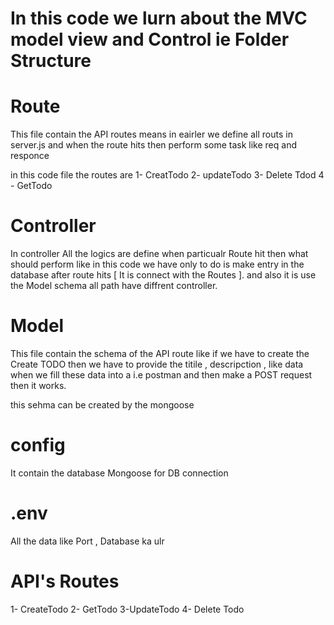 # In this code we lurn about the MVC model view and Control ie Folder Structure 

# Route 

This file contain the API routes means in eairler we define all routs in server.js and when the route hits then perform some task like req and responce 

in this code file the routes are 
1- CreatTodo
2- updateTodo
3- Delete Tdod
4 - GetTodo

# Controller 

In controller All the logics are define when particualr Route hit then what should perform like in this code we have only to do is make entry in the database after route hits [ It is connect with the Routes ]. and also it is use the Model schema all path have diffrent controller. 

# Model 

This file contain the schema of the API route like if we have to create the Create TODO then  we have to provide the titile , descripction  , like data when we fill  these data into a i.e postman and then make a POST request then it works. 

this sehma can be created by the mongoose 

# config

It contain the database Mongoose for DB connection

# .env 

All the data like Port , Database ka ulr

# API's Routes 

1- CreateTodo
2- GetTodo
3-UpdateTodo
4- Delete Todo 

